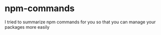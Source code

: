 # npm-commands
I tried to summarize npm commands for you so that you can manage your packages more easily
